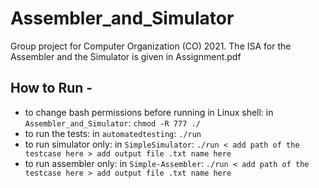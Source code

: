 # Assembler_and_Simulator
Group project for Computer Organization (CO) 2021.
The ISA for the Assembler and the Simulator is given in Assignment.pdf

## How to Run -
* to change bash permissions before running in Linux shell: in `Assembler_and_Simulator`: `chmod -R 777 ./`
* to run the tests: in `automatedtesting`: `./run`
* to run simulator only: in `SimpleSimulator`: `./run < add path of the testcase here > add output file .txt name here`
* to run assembler only: in `Simple-Assembler`: `./run < add path of the testcase here > add output file .txt name here`
